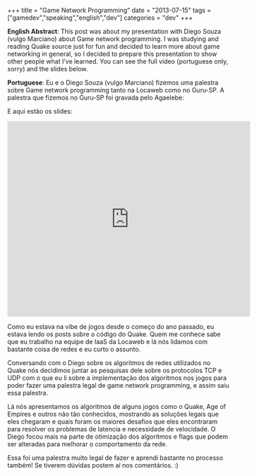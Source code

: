 +++
title = "Game Network Programming"
date = "2013-07-15"
tags = ["gamedev","speaking","english","dev"]
categories = "dev"
+++

**English Abstract**: This post was about my presentation with Diego Souza
(vulgo Marciano) about Game network programming. I was studying and reading
Quake source just for fun and decided to learn more about game networking in
general, so I decided to prepare this presentation to show other people what
I’ve learned. You can see the full video (portuguese only, sorry) and the slides
below.

**Portuguese**: Eu e o Diego Souza (vulgo Marciano) fizemos uma palestra sobre
  Game network programming tanto na Locaweb como no Guru-SP. A palestra que
  fizemos no Guru-SP foi gravada pelo Agaelebe:

<embed type="application/x-shockwave-flash" src="http://a.blip.tv/api.swf#hOdBg5PuBQI" style="display:none"></embed>

E aqui estão os slides:

<iframe src="http://blip.tv/play/hOdBg5PuBQI.html?p=1" width="550" height="443" frameborder="0" allowfullscreen></iframe>

Como eu estava na vibe de jogos desde o começo do ano passado, eu estava lendo
os posts sobre o código do Quake. Quem me conhece sabe que eu trabalho na equipe
de IaaS da Locaweb e lá nós lidamos com bastante coisa de redes e eu curto o
assunto.

Conversando com o Diego sobre os algoritmos de redes utilizados no Quake nós
decidimos juntar as pesquisas dele sobre os protocolos TCP e UDP com o que eu li
sobre a implementação dos algoritmos nos jogos para poder fazer uma palestra
legal de game network programming, e assim saiu essa palestra.

Lá nós apresentamos os algoritmos de alguns jogos como o Quake, Age of Empires e
outros não tão conhecidos, mostrando as soluções legais que eles chegaram e
quais foram os maiores desafios que eles encontraram para resolver os problemas
de latencia e necessidade de velocidade. O Diego focou mais na parte de
otimização dos algoritmos e flags que podem ser alteradas para melhorar o
comportamento da rede.

Essa foi uma palestra muito legal de fazer e aprendi bastante no processo
também! Se tiverem dúvidas postem aí nos comentários. :)

